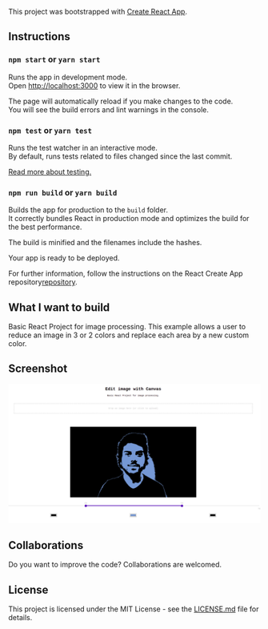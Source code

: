 This project was bootstrapped with [Create React App](https://github.com/facebook/create-react-app).

## Instructions

### `npm start` or `yarn start`

Runs the app in development mode.<br>
Open [http://localhost:3000](http://localhost:3000) to view it in the browser.

The page will automatically reload if you make changes to the code.<br>
You will see the build errors and lint warnings in the console.

### `npm test` or `yarn test`

Runs the test watcher in an interactive mode.<br>
By default, runs tests related to files changed since the last commit.

[Read more about testing.](https://facebook.github.io/create-react-app/docs/running-tests)

### `npm run build` or `yarn build`

Builds the app for production to the `build` folder.<br>
It correctly bundles React in production mode and optimizes the build for the best performance.

The build is minified and the filenames include the hashes.<br>

Your app is ready to be deployed.

For further information, follow the instructions on the React Create App repository[repository](https://github.com/facebook/create-react-app).

## What I want to build
Basic React Project for image processing. This example allows a user to reduce an image in 3 or 2 colors and replace each area by a new custom color.

## Screenshot
![Screenshot](screenshot.png)

## Collaborations
Do you want to improve the code? Collaborations are welcomed.

## License
This project is licensed under the MIT License - see the [LICENSE.md](LICENSE.md) file for details.